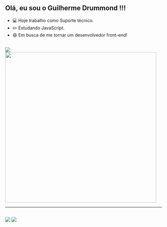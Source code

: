 ## Olá, eu sou o Guilherme Drummond !!!


- 💻 Hoje trabalho como Suporte técnico.
- ✏️ Estudando JavaScript.
- 😄 Em busca de me tornar um desenvolvedor front-end!

<div><br> 
  <img src="https://github-readme-stats.vercel.app/api?username=GuilhermeDrummond&show_icons=true&theme=dark&include_all_commits=true&count_private=true"/>
  <img width="486px" src="https://github-readme-stats.vercel.app/api/top-langs/?username=GuilhermeDrummond&layout=compact&theme=dark"/>
</div><hr>
<div><br>
  <a href ="mailto:g_drummond@hotmail.com"><img src="https://img.shields.io/badge/Microsoft_Outlook-0078D4?style=for-the-badge&logo=microsoft-outlook&logoColor=white" target="_blank"></a>
  <a href="https://www.linkedin.com/in/guilhermedrummond/" target="_blank"><img src="https://img.shields.io/badge/-LinkedIn-%230077B5?style=for-the-badge&logo=linkedin&logoColor=white" target="_blank"></a>
 
</div>

